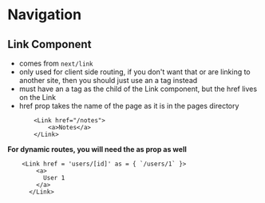 # Navigation
## Link Component
- comes from `next/link`
- only used for client side routing, if you don't want that or are linking to another site, then you should just use an a tag instead
-  must have an a tag as the child of the Link component, but the href lives on the Link
- href prop takes the name of the page as it is in the pages directory
    ```
        <Link href="/notes">
            <a>Notes</a>
        </Link>
    ```

**For dynamic routes, you will need the as prop as well**
```
    <Link href = 'users/[id]' as = { `/users/1` }>
        <a>
          User 1
        </a>
      </Link>
```